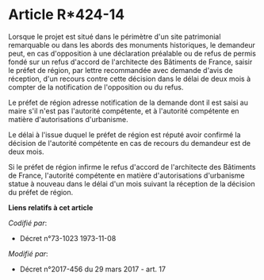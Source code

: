 # Article R*424-14

Lorsque le projet est situé dans le périmètre d'un site patrimonial remarquable ou dans les abords des monuments historiques,
le demandeur peut, en cas d'opposition à une déclaration préalable ou de refus de permis fondé sur un refus d'accord de
l'architecte des Bâtiments de France, saisir le préfet de région, par lettre recommandée avec demande d'avis de réception,
d'un recours contre cette décision dans le délai de deux mois à compter de la notification de l'opposition ou du refus.

Le préfet de région adresse notification de la demande dont il est saisi au maire s'il n'est pas l'autorité compétente, et à
l'autorité compétente en matière d'autorisations d'urbanisme.

Le délai à l'issue duquel le préfet de région est réputé avoir confirmé la décision de l'autorité compétente en cas de
recours du demandeur est de deux mois.

Si le préfet de région infirme le refus d'accord de l'architecte des Bâtiments de France, l'autorité compétente en matière
d'autorisations d'urbanisme statue à nouveau dans le délai d'un mois suivant la réception de la décision du préfet de région.

**Liens relatifs à cet article**

_Codifié par_:

  - Décret n°73-1023 1973-11-08

_Modifié par_:

  - Décret n°2017-456 du 29 mars 2017 - art. 17
